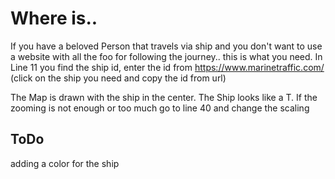 # Where is..
If you have a beloved Person that travels via ship and you don't want to use a website with all the foo for following the journey.. this is what you need.
In Line 11 you find the ship id, enter the id from https://www.marinetraffic.com/ (click on the ship you need and copy the id from url)

The Map is drawn with the ship in the center. The Ship looks like a T.
If the zooming is not enough or too much go to line 40 and change the scaling

## ToDo
adding a color for the ship
